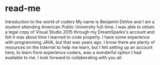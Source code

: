 # read-me
Introduction to the world of coders
My name is Benjamin DeVoe and I am a student attending American Public University full-time. I was able to obtain a legal copy of Visual Studio 2015 through my DreamSparks's account and felt it was about time I learned to code properly. I have some experience with programming JAVA, but that was years ago. I know there are plenty of resources on the Internet to help me learn, but I felt setting up an account here, to learn from experience coders, was a wonderful option I had available to me. I look forward to collaberating with you all.
